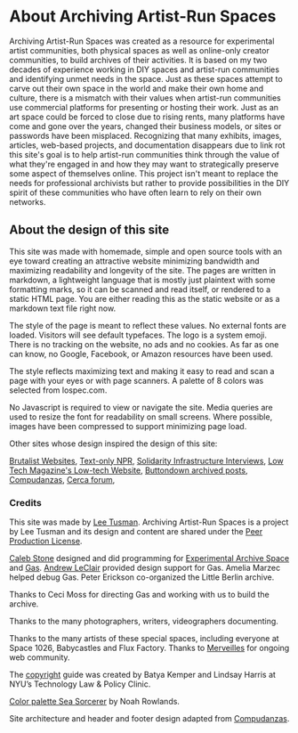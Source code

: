 # About Archiving Artist-Run Spaces

Archiving Artist-Run Spaces was created as a resource for experimental artist communities, both physical spaces as well as online-only creator communities, to build archives of their activities. It is based on my two decades of experience working in DIY spaces and artist-run communities and identifying unmet needs in the space. Just as these spaces attempt to carve out their own space in the world and make their own home and culture, there is a mismatch with their values when artist-run communities use commercial platforms for presenting or hosting their work. Just as an art space could be forced to close due to rising rents, many platforms have come and gone over the years, changed their business models, or sites or passwords have been misplaced. Recognizing that many exhibits, images, articles, web-based projects, and documentation disappears due to link rot this site's goal is to help artist-run communities think through the value of what they're engaged in and how they may want to strategically preserve some aspect of themselves online. This project isn't meant to replace the needs for professional archivists but rather to provide possibilities in the DIY spirit of these communities who have often learn to rely on their own networks.


## About the design of this site

This site was made with homemade, simple and open source tools with an eye toward creating an attractive website minimizing bandwidth and maximizing readability and longevity of the site. The pages are written in markdown, a lightweight language that is mostly just plaintext with some formatting marks, so it can be scanned and read itself, or rendered to a static HTML page. You are either reading this as the static website or as a markdown text file right now.

The style of the page is meant to reflect these values. No external fonts are loaded. Visitors will see default typefaces. The logo is a system emoji. There is no tracking on the website, no ads and no cookies. As far as one can know, no Google, Facebook, or Amazon resources have been used.

The style reflects maximizing text and making it easy to read and scan a page with your eyes or with page scanners. A palette of 8 colors was selected from lospec.com.

No Javascript is required to view or navigate the site. Media queries are used to resize the font for readability on small screens. Where possible, images have been compressed to support minimizing page load.

Other sites whose design inspired the design of this site:

[Brutalist Websites](https://brutalistwebsites.com/), [Text-only NPR](https://text.npr.org/), [Solidarity Infrastructure Interviews](https://interviews.commoninternet.net/), [Low Tech Magazine's Low-tech Website](https://solar.lowtechmagazine.com/2018/09/how-to-build-a-low-tech-website/), [Buttondown archived posts](https://buttondown.email/leetusman/archive/), [Compudanzas](https://compudanzas.net), [Cerca forum](https://forum.merveilles.town), 

### Credits

This site was made by [Lee Tusman](https://leetusman.com). Archiving Artist-Run Spaces is a project by Lee Tusman and its design and content are shared under the [Peer Production License](https://wiki.p2pfoundation.net/Peer_Production_License). 

[Caleb Stone](https://bycalebstone.com/) designed and did programming for [Experimental Archive Space](https://experimentalarchive.space) and [Gas](https://gas.gallery). [Andrew LeClair](https://www.andrewleclair.com/) provided design support for Gas. Amelia Marzec helped debug Gas. Peter Erickson co-organized the Little Berlin archive. 

Thanks to Ceci Moss for directing Gas and working with us to build the archive. 

Thanks to the many photographers, writers, videographers documenting.

Thanks to the many artists of these special spaces, including everyone at Space 1026, Babycastles and Flux Factory. Thanks to [Merveilles](https://webring.xxiivv.com/) for ongoing web community.

The [copyright](copyright.md) guide was created by Batya Kemper and Lindsay Harris at NYU’s Technology Law & Policy Clinic.

[Color palette Sea Sorcerer](ttps://lospec.com/palette-list/sea-sorcerer) by Noah Rowlands.

Site architecture and header and footer design adapted from [Compudanzas](https://compudanzas.net/).


